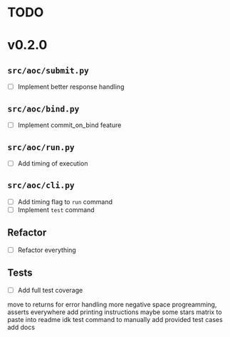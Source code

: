 # TODO

# v0.2.0

## `src/aoc/submit.py`
- [ ] Implement better response handling

## `src/aoc/bind.py`
- [ ] Implement commit_on_bind feature

## `src/aoc/run.py`
- [ ] Add timing of execution

## `src/aoc/cli.py`
- [ ] Add timing flag to `run` command
- [ ] Implement `test` command

## Refactor
- [ ] Refactor everything

## Tests
- [ ] Add full test coverage


move to returns for error handling
more negative space progreamming, asserts everywhere
add printing instructions
maybe some stars matrix to paste into readme idk
test command to manually add provided test cases
add docs
